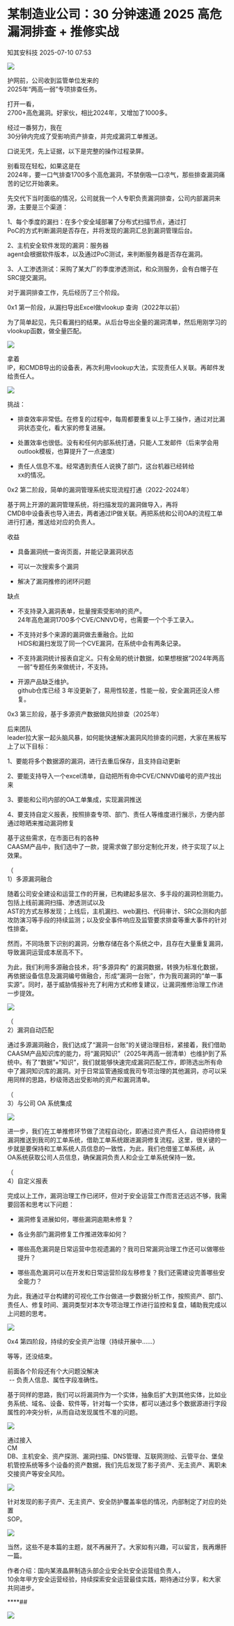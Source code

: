 #  某制造业公司：30 分钟速通 2025 高危漏洞排查 + 推修实战  
 知其安科技   2025-07-10 07:53  
  
![](https://mmbiz.qpic.cn/mmbiz_gif/yXsxtS2cfwYLicju4TyAeQhibftSnibn1R9dnxB7tCR0JyCicooUTh4rDmWsBv1wBniaFHVGdaNmMeJOl1hVIicPKkzg/640?wx_fmt=gif "")  
  
  
护网前，公司收到监管单位发来的  
2025年“两高一弱”专项排查任务。  
  
打开一看，  
2700+高危漏洞。好家伙，相比2024年，又增加了1000多。  
  
经过一番努力，我在  
30分钟内完成了受影响资产排查，并完成漏洞工单推送。  
  
口说无凭，先上证据，以下是完整的操作过程录屏。  
  
  
别看现在轻松，如果这是在  
2024年，要一口气排查1700多个高危漏洞，不禁倒吸一口凉气，那些排查漏洞痛苦的记忆开始袭来。  
  
先交代下当时面临的情况，公司就我一个人专职负责漏洞排查，公司内部漏洞来源，主要是三个渠道：  
  
1、每个季度的漏扫：在多个安全域部署了分布式扫描节点，通过打  
PoC的方式判断漏洞是否存在，并将发现的漏洞汇总到漏洞管理后台。  
  
2、主机安全软件发现的漏洞：服务器  
agent会根据软件版本，以及通过PoC测试，来判断服务器是否存在漏洞。  
  
3、人工渗透测试：采购了某大厂的季度渗透测试，和众测服务，会有白帽子在  
SRC提交漏洞。  
  
对于漏洞排查工作，先后经历了三个阶段。  
  
0x1 第一阶段，从漏扫导出Excel做vlookup 查询（2022年以前）  
  
为了简单起见，先只看漏扫的结果。从后台导出全量的漏洞清单，然后用刚学习的  
vlookup函数，做全量匹配。  
  
![](https://mmbiz.qpic.cn/mmbiz_png/yXsxtS2cfwbmWGA6Z572YMvLEGYd7JnBwwSkdsh1PSnqgia4CFR33upFvWru7ty3tpCEqRnp5NR5fUTicsxyTs6A/640?wx_fmt=png&from=appmsg "")  
  
拿着  
IP，和CMDB导出的设备表，再次利用vlookup大法，实现责任人关联。再邮件发给责任人。  
  
![](https://mmbiz.qpic.cn/mmbiz_png/yXsxtS2cfwbmWGA6Z572YMvLEGYd7JnBfmyNcxFm5cGSWyYoK0slt1SwdK0vDsnAdJoV2HU58e6JqJt8vvj6BA/640?wx_fmt=png&from=appmsg "")  
  
挑战：  
- 排查效率非常低。在修复的过程中，每周都要重复以上手工操作，通过对比漏洞状态变化，看大家的修复进展。  
  
- 处置效率也很低。没有和任何内部系统打通，只能人工发邮件（后来学会用  
outlook模板，也算提升了一点速度）  
  
- 责任人信息不准。经常遇到责任人说换了部门，这台机器已经转给  
xx的情况。  
  
0x2 第二阶段，简单的漏洞管理系统实现流程打通（2022-2024年）  
  
基于网上开源的漏洞管理系统，将扫描发现的漏洞做导入，再将  
CMDB中设备表也导入进去，两者通过IP做关联。再把系统和公司OA的流程工单进行打通，推送给对应的负责人。  
  
收益  
- 具备漏洞统一查询页面，并能记录漏洞状态  
  
- 可以一次搜索多个漏洞  
  
- 解决了漏洞推修的闭环问题  
  
缺点  
- 不支持录入漏洞表单，批量搜索受影响的资产。  
24年高危漏洞1700多个CVE/CNNVD号，也需要一个个手工录入。  
  
- 不支持对多个来源的漏洞做去重融合。比如  
HIDS和漏扫发现了同一个CVE漏洞，在系统中会有两条记录。  
  
- 不支持漏洞统计报表自定义。只有全局的统计数据，如果想根据“2024年两高一弱”专题任务来做统计，不支持。  
  
- 开源产品缺乏维护。  
github仓库已经 3 年没更新了，易用性较差，性能一般，安全漏洞还没人修复。  
  
0x3 第三阶段，基于多源资产数据做风险排查（2025年）  
  
后来团队  
leader拉大家一起头脑风暴，如何能快速解决漏洞风险排查的问题，大家在黑板写上了以下目标：  
  
1、要能将多个数据源的漏洞，进行去重后保存，且支持自动更新  
  
2、要能支持导入一个excel清单，自动把所有命中CVE/CNNVD编号的资产找出来  
  
3、要能和公司内部的OA工单集成，实现漏洞推送  
  
4、要支持自定义报表，按照排查专项、部门、责任人等维度进行展示，方便内部通过晾晒来推动漏洞修复  
  
基于这些需求，在市面已有的各种  
CAASM产品中，我们选中了一款，提需求做了部分定制化开发，终于实现了以上效果。  
  
（  
1）多源漏洞融合  
  
随着公司安全建设和运营工作的开展，已构建起多层次、多手段的漏洞检测能力。包括上线前漏洞扫描、渗透测试以及  
AST的方式左移发现；上线后，主机漏扫、web漏扫、代码审计、SRC众测和内部攻防演习等手段的持续监测；以及安全事件响应及监管要求排查等重大事件的针对性排查。  
  
然而，不同场景下识别的漏洞，分散存储在各个系统之中，且存在大量重复漏洞，导致漏洞运营成本居高不下。  
  
为此，我们利用多源融合技术，将“多源异构” 的漏洞数据，转换为标准化数据，再依据设备信息及漏洞编号做融合，形成“漏洞一台账”，作为我司漏洞的“单一事实源”。同时，基于威胁情报补充了利用方式和修复建议，让漏洞推修治理工作进一步提效。  
  
![](https://mmbiz.qpic.cn/mmbiz_png/yXsxtS2cfwbmWGA6Z572YMvLEGYd7JnBeg3ZPeg5wdhYDBiabobCCW94ZO4uibe1nuKeOZRYD9EsQsdo9Nk8DWtw/640?wx_fmt=png&from=appmsg "")  
  
（  
2）漏洞自动匹配  
  
通过多源漏洞融合，我们达成了“漏洞一台账”的关键治理目标，紧接着，我们借助CAASM产品知识库的能力，将“漏洞知识”（2025年两高一弱清单）也维护到了系统中。有了“数据”+“知识”，我们就能够快速完成漏洞匹配工作，即筛选出所有命中了漏洞知识库的漏洞。对于日常监管通报或我司专项治理的其他漏洞，亦可以采用同样的思路，秒级筛选出受影响的资产和漏洞清单。  
  
（  
3）与公司 OA 系统集成  
  
![](https://mmbiz.qpic.cn/mmbiz_png/yXsxtS2cfwbmWGA6Z572YMvLEGYd7JnBypR0KujSZsMXia0cVFIq9at7MgM7vQlKq7sT00gTrXJP1UwWPqbK9pg/640?wx_fmt=png&from=appmsg "")  
  
进一步，我们在工单推修环节做了流程自动化，即通过资产责任人，自动把待修复漏洞推送到我司的工单系统，借助工单系统跟进漏洞修复流程。这里，很关键的一步就是要保持和工单系统人员信息的一致性，为此，我们也借鉴工单系统，从  
OA系统获取公司人员信息，确保漏洞负责人和企业工单系统保持一致。  
  
（  
4）自定义报表  
  
完成以上工作，漏洞治理工作已闭环，但对于安全运营工作而言还远远不够，我需要回答和思考以下问题：  
- 漏洞修复进展如何，哪些漏洞逾期未修复？  
  
- 各业务部门漏洞修复工作推进效率如何？  
  
- 哪些高危漏洞是日常运营中忽视遗漏的？我司日常漏洞治理工作还可以做哪些提升？  
  
- 哪些高危漏洞可以在开发和日常运营阶段左移修复？我们还需建设完善哪些安全能力？  
  
为此，我通过平台构建的可视化工作台做进一步数据分析工作，按照资产、部门、责任人、修复时间、漏洞类型对本次专项治理工作进行监控和复盘，辅助我完成以上问题的思考。  
  
![](https://mmbiz.qpic.cn/mmbiz_png/yXsxtS2cfwbmWGA6Z572YMvLEGYd7JnBpeUQbE8UUuHstDvEwWAr8icrxqOvpm3dVRZFLqibuwGITwJGY1Yia3eJw/640?wx_fmt=png&from=appmsg "")  
  
0x4 第四阶段，持续的安全资产治理（持续开展中……）  
  
等等，还没结束。  
  
前面各个阶段还有个大问题没解决  
 -- 负责人信息、属性字段准确性。  
  
基于同样的思路，我们可以将漏洞作为一个实体，抽象后扩大到其他实体，比如业务系统、域名、设备、软件等，针对每一个实体，都可以通过多个数据源进行字段属性的冲突分析，从而自动发现属性不准的问题。  
  
![](https://mmbiz.qpic.cn/mmbiz_png/yXsxtS2cfwbmWGA6Z572YMvLEGYd7JnBSoibIlOlHGmxCeGlZDVzFp1DNRxVMu5QmNvgTTUB3Dv2e6JF72jQsaA/640?wx_fmt=png&from=appmsg "")  
  
通过接入  
CM  
DB、主机安全、资产探测、漏洞扫描、DNS管理、互联网测绘、云管平台、堡垒机管控系统等多个设备的资产数据，我们先后发现了影子资产、无主资产、离职未交接资产等安全风险。  
  
![](https://mmbiz.qpic.cn/mmbiz_png/yXsxtS2cfwbmWGA6Z572YMvLEGYd7JnBSOzg3bXGQ2eFKsqKWT2VV30TAjybuwaDtB1OzhhicmgRcxYKXlDFbXg/640?wx_fmt=png&from=appmsg "")  
  
针对发现的影子资产、无主资产、安全防护覆盖率低的情况，内部制定了对应的处置  
SOP。  
  
![](https://mmbiz.qpic.cn/mmbiz_png/yXsxtS2cfwbmWGA6Z572YMvLEGYd7JnB8bElGWHOr18Fpxmko1tP5tyEcnzKxnBHLcBtcfWNWbD2owtU1PwIIQ/640?wx_fmt=png&from=appmsg "")  
  
当然，这些不是本篇的主题，就不再展开了。大家如有兴趣，可以留言，我再爆肝一篇。  
  
作者介绍：国内某液晶屏制造头部企业安全处安全运营组负责人，  
10余年甲方安全运营经验，持续探索安全运营最佳实践，期待通过分享，和大家共同进步。  
  
****##   
  
![](https://mmbiz.qpic.cn/mmbiz_jpg/yXsxtS2cfwbppZu5PBSictiaObD2Bnru4z5nSyfMrsqjPO0micwA8CsIDUxRb73kIPomrYtYpWuWqPwMU17LHAIpg/640?wx_fmt=jpeg "")  
  
  
‍  
  
‍  
  
‍  
  
‍  
  
‍  
  
‍  
  
  
  
  
  
  
  
  
  
  
  
  
  
  
  
  
  
